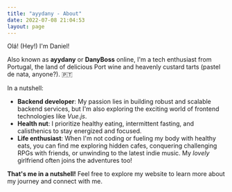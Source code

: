 ```yaml
---
title: "ayydany - About"
date: 2022-07-08 21:04:53
layout: page
---
```


Olá! (Hey!) I'm Daniel!

Also known as **ayydany** or **DanyBoss** online, I'm a tech enthusiast from Portugal, the land of delicious Port wine and heavenly custard tarts (pastel de nata, anyone?). 🇵🇹

In a nutshell:

- **Backend developer**: My passion lies in building robust and scalable backend services, but I'm also exploring the exciting world of frontend technologies like *Vue.js*.
- **Health nut**: I prioritize healthy eating, intermittent fasting, and calisthenics to stay energized and focused.
- **Life enthusiast**: When I'm not coding or fueling my body with healthy eats, you can find me exploring hidden cafes, conquering challenging RPGs with friends, or unwinding to the latest indie music. My *lovely* girlfriend often joins the adventures too! ️

**That's me in a nutshell!** Feel free to explore my website to learn more about my journey and connect with me.
